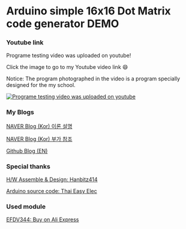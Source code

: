 # Arduino simple 16x16 Dot Matrix code generator DEMO

### Youtube link
Programe testing video was uploaded on youtube!

Click the image to go to my Youtube video link :smile:

Notice: The program photographed in the video is a program specially designed for the my school.

[![Programe testing video was uploaded on youtube](https://img.youtube.com/vi/_TUJyRHIBNs/0.jpg)](https://www.youtube.com/watch?v=_TUJyRHIBNs)





### My Blogs

[NAVER Blog (Kor) 이론 설명](https://blog.naver.com/yeosj116/221238126266)

[NAVER Blog (Kor) 부가 참조](https://blog.naver.com/yeosj116/221226767663)

[Github Blog (EN)](https://yeosj116.github.io/)





### Special thanks

[H/W Assemble & Design: Hanbitz414](https://blog.naver.com/hanbitz414)

[Arduino source code: Thai Easy Elec](https://www.thaieasyelec.com/article-wiki/review-product-article/moving-sign-display-with-led-dot-matrix-16x16.html)





### Used module

[EFDV344: Buy on Ali Express](https://ko.aliexpress.com/item/32854295919.html?spm=a2g12.search0104.3.59.417b16b207JLIG&amp;ws_ab_test=searchweb0_0%2Csearchweb201602_1_10152_10151_10065_10068_10344_10342_10343_10340_10341_10696_10084_10083_10618_10307_5711211_10313_10059_10534_100031_10103_10624_10623_10622_10621_10620%2Csearchweb201603_49%2CppcSwitch_2&amp;algo_expid=20d8c553-f99f-4038-a637-8be9b758a233-9&amp;algo_pvid=20d8c553-f99f-4038-a637-8be9b758a233&amp;priceBeautifyAB=0)
